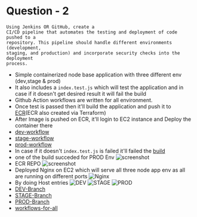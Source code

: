 # Question - 2

```
Using Jenkins OR GitHub, create a
CI/CD pipeline that automates the testing and deployment of code pushed to a
repository. This pipeline should handle different environments (development,
staging, and production) and incorporate security checks into the deployment
process.
```

- Simple containerized node base application with three different env (dev,stage & prod)
- It also includes a `index.test.js` which will test the application and in case if it doesn't get desired result it will fail the build
- Github Action workflows are written for all environment.
- Once test is passed then it'll build the application and push it to [ECR](https://github.com/Muhammad-Irfan324/testing-repo/blob/terraform/ecr.tf)(ECR also created via Terraform)
- After Image is pushed on ECR, it'll login to EC2 instance and Deploy the container there 
- [dev-workflow](https://github.com/Muhammad-Irfan324/testing-repo/blob/dev/.github/workflows/dev-deployment.yaml)
- [stage-workflow](https://github.com/Muhammad-Irfan324/testing-repo/blob/stage/.github/workflows/stage-deployment.yaml)
- [prod-workflow](https://github.com/Muhammad-Irfan324/testing-repo/blob/prod-v-1/.github/workflows/prod-deployment.yaml)
- In case if it doesn't `index.test.js` is failed it'll failed the [build](https://github.com/Muhammad-Irfan324/testing-repo/actions/runs/9052496102/job/24870223209)
-  one of the build succeded for PROD Env 
![screenshot](https://github.com/Muhammad-Irfan324/testing-repo/tree/main/Question-2/Selection_360.png)
- ECR REPO 
![screenshot](https://github.com/Muhammad-Irfan324/testing-repo/tree/main/Question-2/Selection_361.png)
- Deployed Nginx on EC2 which will serve all three node app env as all are running on different ports
![Nginx](https://github.com/Muhammad-Irfan324/testing-repo/tree/main/Question-2/Selection_363.png)
- By doing Host entries 
![DEV](https://github.com/Muhammad-Irfan324/testing-repo/tree/main/Question-2/Selection_364.png)
![STAGE](https://github.com/Muhammad-Irfan324/testing-repo/tree/main/Question-2/Selection_365.png)
![PROD](https://github.com/Muhammad-Irfan324/testing-repo/tree/main/Question-2/Selection_366.png)
- [DEV-Branch](https://github.com/Muhammad-Irfan324/testing-repo/tree/dev)
- [STAGE-Branch](https://github.com/Muhammad-Irfan324/testing-repo/tree/stage)
- [PROD-Branch](https://github.com/Muhammad-Irfan324/testing-repo/tree/prod-v-1)
- [workflows-for-all](https://github.com/Muhammad-Irfan324/testing-repo/actions)